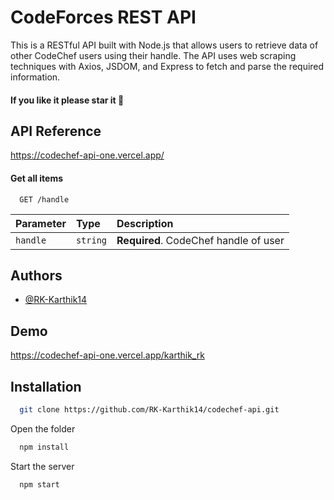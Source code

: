 
# CodeForces REST API

This is a RESTful API built with Node.js that allows users to retrieve data of other CodeChef users using their handle.
The API uses web scraping techniques with Axios, JSDOM, and Express to fetch and parse the required information.

#### If you like it please star it 🥺

## API Reference
https://codechef-api-one.vercel.app/
#### Get all items

```http
  GET /handle
```

| Parameter | Type     | Description                |
| :-------- | :------- | :------------------------- |
| `handle` | `string` | **Required**. CodeChef handle of user|


## Authors

- [@RK-Karthik14](https://www.github.com/RK-Karthik14)


## Demo

 https://codechef-api-one.vercel.app/karthik_rk


## Installation

```bash
  git clone https://github.com/RK-Karthik14/codechef-api.git
```

Open the folder

```bash
  npm install
```

Start the server

```bash
  npm start
```

